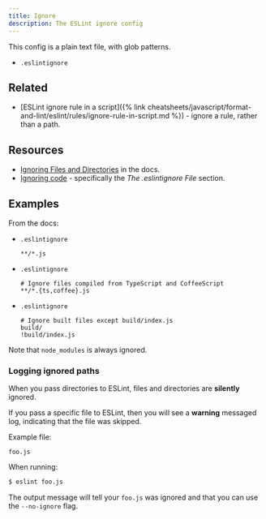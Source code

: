 ```yaml
---
title: Ignore
description: The ESLint ignore config
---
```


This config is a plain text file, with glob patterns.

- `.eslintignore`


## Related

- [ESLint ignore rule in a script]({% link cheatsheets/javascript/format-and-lint/eslint/rules/ignore-rule-in-script.md %}) - ignore a rule, rather than a path.


## Resources

- [Ignoring Files and Directories](https://eslint.org/docs/2.0.0/user-guide/configuring#ignoring-files-and-directories) in the docs.
- [Ignoring code](https://eslint.org/docs/user-guide/configuring/ignoring-code) - specifically the _The .eslintignore File_ section.


## Examples

From the docs:

- `.eslintignore`
    ```
    **/*.js
    ```
- `.eslintignore`
    ```
    # Ignore files compiled from TypeScript and CoffeeScript
    **/*.{ts,coffee}.js
    ```
- `.eslintignore`
    ```
    # Ignore built files except build/index.js
    build/
    !build/index.js
    ```

Note that `node_modules` is always ignored.

### Logging ignored paths

When you pass directories to ESLint, files and directories are **silently** ignored.

If you pass a specific file to ESLint, then you will see a **warning** messaged log, indicating that the file was skipped.

Example file:

```
foo.js
```

When running:

```sh
$ eslint foo.js
```

The output message will tell your `foo.js` was ignored and that you can use the `--no-ignore` flag.
